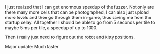 I just realized that I can get enormous speedup of the fuzzer.
Not only are there many more cells that can be photographed,
I can also just upload more levels and then go through them in-game,
thus saving me from the startup delay.
All together I should be able to go from 5 seconds per tile to maybe
5 ms per tile, a speedup of up to 1000.

Then I really just need to figure out the robot and kitty positions.


Major update: Much faster
